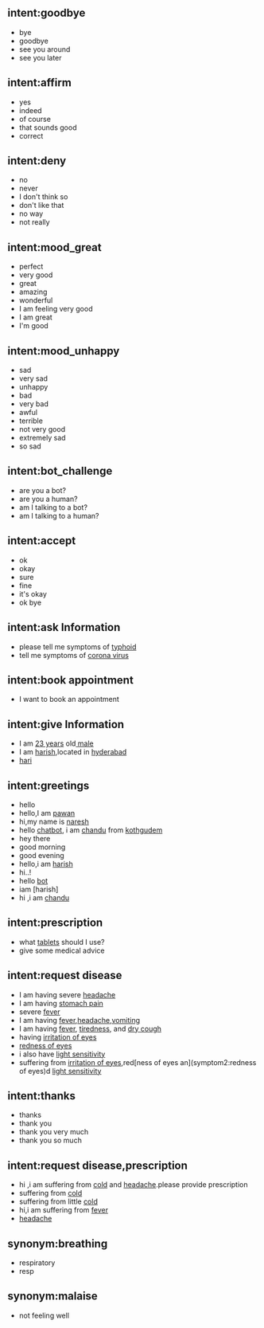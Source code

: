 ## intent:goodbye
- bye
- goodbye
- see you around
- see you later

## intent:affirm
- yes
- indeed
- of course
- that sounds good
- correct

## intent:deny
- no
- never
- I don't think so
- don't like that
- no way
- not really

## intent:mood_great
- perfect
- very good
- great
- amazing
- wonderful
- I am feeling very good
- I am great
- I'm good

## intent:mood_unhappy
- sad
- very sad
- unhappy
- bad
- very bad
- awful
- terrible
- not very good
- extremely sad
- so sad

## intent:bot_challenge
- are you a bot?
- are you a human?
- am I talking to a bot?
- am I talking to a human?

## intent:accept
- ok
- okay
- sure
- fine
- it's okay
- ok bye

## intent:ask Information
- please tell me symptoms of [typhoid](disease)
- tell me symptoms of [corona virus](disease)

## intent:book appointment
- I want to book an appointment

## intent:give Information
- I am [23 years](age) old[ male](gender)
- I am [harish](name),located in [hyderabad](place)
- [hari](name)

## intent:greetings
- hello
- hello,I am [pawan](name)
- hi,my name is [naresh](name)
- hello [chatbot](name), i am [chandu](name) from [kothgudem](place)
- hey there
- good morning
- good evening
- hello,i am [harish](name)
- hi..!
- hello [bot](name)
- iam [harish][](name)
- hi ,i am [chandu](name)

## intent:prescription
- what [tablets](medicine) should I use?
- give some medical advice

## intent:request disease
- I am having severe [headache](symptom)
- I am having [stomach pain](symptom)
- severe [fever](symptom)
- I am having [fever](symptom),[headache](symptom1),[vomiting](symptom2)
- I am having [fever](symptom), [tiredness](symptom2), and [dry cough](symptom1)
- having [irritation of eyes](symptom)
- [redness of eyes](symptom2)
- i also have [light sensitivity](symptom1)
- suffering from [irritation of eyes](symptom),red[ness of eyes an](symptom2:redness of eyes)d [light sensitivity](symptom1)

## intent:thanks
- thanks
- thank you
- thank you very much
- thank you so  much

## intent:request disease,prescription
- hi ,i am suffering from [cold](symptom1) and [headache](symptom).please provide prescription
- suffering from [cold](symptom1)
- suffering from little [cold](symptom1)
- hi,i am suffering from [fever](symptom)
- [headache](symptom)

## synonym:breathing
- respiratory
- resp

## synonym:malaise
- not feeling well
